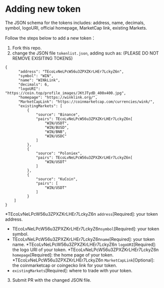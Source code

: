 # Adding new token
The JSON schema for the tokens includes: address, name, decimals, symbol, logoURI, official homepage, MarketCap link, existing Markets.

Follow the steps below to add a new token：
1) Fork this repo.
2) change the JSON file `tokenlist.json`, adding such as: (PLEASE DO NOT REMOVE EXISITING TOKENS)
```
{
      "address": "TEcoLvNeLPcW56u3ZPXZKrLHEr7LckyZ6n",
      "symbol": "WIN",
      "name": "WINkLink",
      "decimals": 6,
      "logoURI": "https://coin.top/profile_images/JKtJTydD_400x400.jpg",
      "homepage": "https://winklink.org/",
      "MarketCapLink": "https://coinmarketcap.com/currencies/wink/",
      "existingMarkets": [
          {
              "source": "Binance",
              "pairs": TEcoLvNeLPcW56u3ZPXZKrLHEr7LckyZ6n[
                  "WIN/USDT",
                  "WIN/BUSD",
                  "WIN/BNB",
                  "WIN/USDC"
              ]
          },
          {
              "source": "Poloniex",
              "pairs": TEcoLvNeLPcW56u3ZPXZKrLHEr7LckyZ6n[
                  "WIN/USDT"
              ]
          },
          {
              "source": "KuCoin",
              "pairs": [
                  "WIN/USDT"
              ]
          }
    ]
}
```
*TEcoLvNeLPcW56u3ZPXZKrLHEr7LckyZ6n `address`[Required]: your token address.
* TEcoLvNeLPcW56u3ZPXZKrLHEr7LckyZ6n`symbol`[Required]: your token symbol.
* TEcoLvNeLPcW56u3ZPXZKrLHEr7LckyZ6n`name`[Required]: your token name.
*TEcoLvNeLPcW56u3ZPXZKrLHEr7LckyZ6n `logoURI`[Required]: the logo URI of your token.
*TEcoLvNeLPcW56u3ZPXZKrLHEr7LckyZ6n `homepage`[Required]: the home page of your token.
*TEcoLvNeLPcW56u3ZPXZKrLHEr7LckyZ6n `MarketCapLink`[Optional]: the coinmarketcap or coingecko link for your token.
* `existingMarkets`[Required]: where to trade with your token.
3) Submit PR with the changed JSON file.


